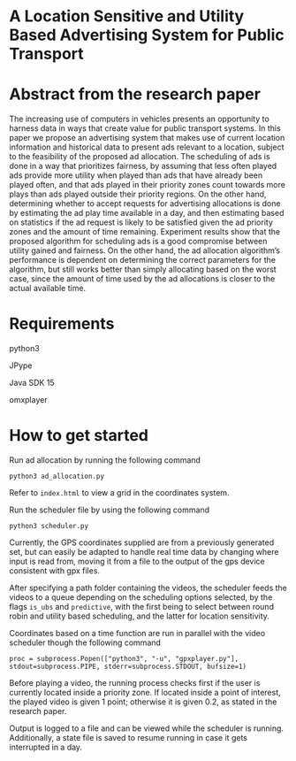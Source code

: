 # A Location Sensitive and Utility Based Advertising System for Public Transport

# Abstract from the research paper
The increasing use of computers in vehicles presents an opportunity
to harness data in ways that create value for public transport systems.
In this paper we propose an advertising system that makes use of current
location information and historical data to present ads relevant to a location,
subject to the feasibility of the proposed ad allocation. The scheduling of
ads is done in a way that prioritizes fairness, by assuming that less often
played ads provide more utility when played than ads that have already been
played often, and that ads played in their priority zones count towards more
plays than ads played outside their priority regions. On the other hand,
determining whether to accept requests for advertising allocations is done
by estimating the ad play time available in a day, and then estimating based
on statistics if the ad request is likely to be satisfied given the ad priority
zones and the amount of time remaining. Experiment results show that
the proposed algorithm for scheduling ads is a good compromise between
utility gained and fairness. On the other hand, the ad allocation algorithm’s
performance is dependent on determining the correct parameters for the
algorithm, but still works better than simply allocating based on the worst
case, since the amount of time used by the ad allocations is closer to the
actual available time.

# Requirements
python3 

JPype

Java SDK 15

omxplayer

# How to get started

Run ad allocation by running the following command
```
python3 ad_allocation.py
```

Refer to `index.html` to view a grid in the coordinates system.

Run the scheduler file by using the following command

```
python3 scheduler.py
```

Currently, the GPS coordinates supplied are from a previously generated set, but can easily be adapted to handle real time data by changing where input is read from, moving it from a file to the output of the gps device consistent with gpx files.

After specifying a path folder containing the videos, the scheduler feeds the videos to a queue depending on the scheduling options selected, by the flags `is_ubs` and `predictive`, with the first being to select between round robin and utility based scheduling, and the latter for location sensitivity.

Coordinates based on a time function are run in parallel with the video scheduler though the following command
```
proc = subprocess.Popen(["python3", "-u", "gpxplayer.py"], stdout=subprocess.PIPE, stderr=subprocess.STDOUT, bufsize=1)
```

Before playing a video, the running process checks first if the user is currently located inside a priority zone. If located inside a point of interest, the played video is given 1 point; otherwise it is given 0.2, as stated in the research paper.

Output is logged to a file and can be viewed while the scheduler is running. Additionally, a state file is saved to resume running in case it gets interrupted in a day.
